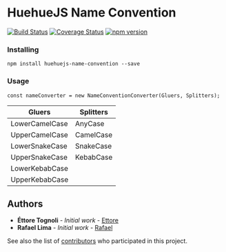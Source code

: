 # HuehueJS Name Convention
[![Build Status](https://travis-ci.org/HuehueJS/name-convention.svg?branch=master)](https://travis-ci.org/HuehueJS/name-convention)
[![Coverage Status](https://coveralls.io/repos/github/HuehueJS/name-convention/badge.svg?branch=master)](https://coveralls.io/github/HuehueJS/name-convention?branch=master)
[![npm version](https://badge.fury.io/js/huehuejs-name-convention.svg)](https://badge.fury.io/js/huehuejs-name-convention)
### Installing

```
npm install huehuejs-name-convention --save
```

### Usage

```
const nameConverter = new NameConventionConverter(Gluers, Splitters); 
```

| Gluers         | Splitters |
| -------------- | ----------|
| LowerCamelCase | AnyCase   |
| UpperCamelCase | CamelCase |
| LowerSnakeCase | SnakeCase |
| UpperSnakeCase | KebabCase |
| LowerKebabCase |           |
| UpperKebabCase |           |

## Authors

* **Éttore Tognoli** - *Initial work* - [Ettore](https://github.com/ettoreleandrotognoli)
* **Rafael Lima** - *Initial work* - [Rafael](https://github.com/rafaelim)

See also the list of [contributors](https://github.com/HuehueJS/name-convention/contributors) who participated in this project.
